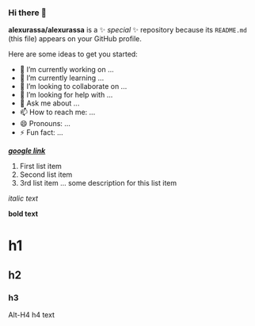 ### Hi there 👋

**alexurassa/alexurassa** is a ✨ _special_ ✨ repository because its `README.md` (this file) appears on your GitHub profile.

Here are some ideas to get you started:

- 🔭 I’m currently working on ...
- 🌱 I’m currently learning ...
- 👯 I’m looking to collaborate on ...
- 🤔 I’m looking for help with ...
- 💬 Ask me about ...
- 📫 How to reach me: ...
- 😄 Pronouns: ...
- ⚡ Fun fact: ...

***[google link](https://www.google.com)***

1. First list item 
2. Second list item
3. 3rd list item
... some description for this list item

_italic text_

__bold text__

# h1
## h2
### h3
Alt-H4 h4 text
